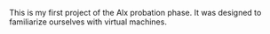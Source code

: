 This is my first project of the Alx probation phase. It was designed to familiarize ourselves with virtual machines.
